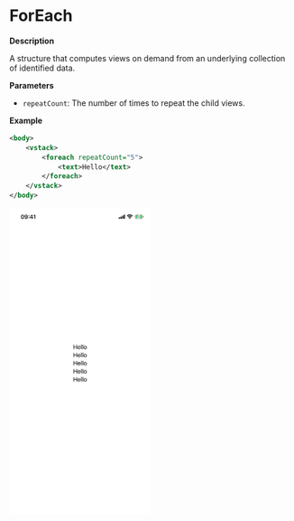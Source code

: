 # ForEach

**Description**

A structure that computes views on demand from an underlying collection of identified data.

**Parameters**

- `repeatCount`: The number of times to repeat the child views.

**Example**

```xml
<body>
    <vstack>
        <foreach repeatCount="5">
            <text>Hello</text>
        </foreach>
    </vstack>
</body>
```

<img src="/Screenshots/Views/Custom/foreach_1.png" width="250" alt="Screenshot">
